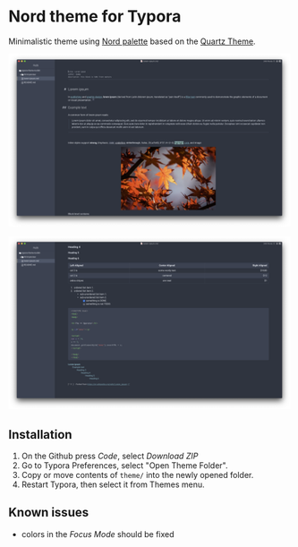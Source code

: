 # Nord theme for Typora
Minimalistic theme using [Nord palette](https://www.nordtheme.com/) based on the [Quartz Theme](https://github.com/troennes/quartz-theme-typora).

![](./media/pic1.png)

![](./media/pic2.png)

## Installation
1. On the Github press *Code*, select *Download ZIP*
2. Go to Typora Preferences, select "Open Theme Folder".
3. Copy or move contents of `theme/` into the newly opened folder.
4. Restart Typora, then select it from Themes menu.

## Known issues
- colors in the *Focus Mode* should be fixed